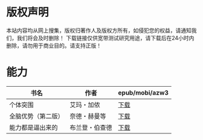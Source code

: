 # 版权声明

本站内容均从网上搜集，版权归著作人及版权方所有，如侵犯您的权益，请通知我们，我们将会及时删除！ 下载链接仅供宽带测试研究用途，请下载后在24小时内删除，请勿用于商业目的。请支持正版！

# 能力

| 书名 | 作者 | epub/mobi/azw3 |
| --- | --- | --- |
| 个体突围 | 艾玛・加侬 | [下载](https://url89.ctfile.com/f/31084289-1357052545-bd0c8e?p=8866) |
| 全脑优势（第二版） | 奈德・赫曼等 | [下载](https://url89.ctfile.com/f/31084289-1357029154-f3d02b?p=8866) |
| 能力都是逼出来的 | 布兰登・伯查德 | [下载](https://url89.ctfile.com/f/31084289-1357020433-eee874?p=8866) |
